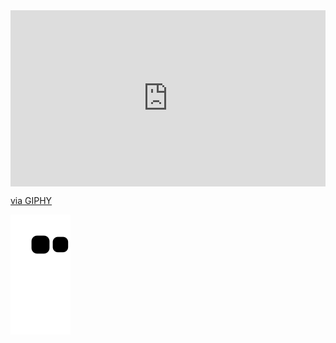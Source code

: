 

<div style="width:100%;height:0;padding-bottom:56%;position:relative;"><iframe src="https://giphy.com/embed/H4uE6w9G1uK4M" width="100%" height="100%" style="position:absolute" frameBorder="0" class="giphy-embed" allowFullScreen></iframe></div><p><a href="https://giphy.com/gifs/penguin-scared-snow-H4uE6w9G1uK4M">via GIPHY</a></p>  
  
  
![snake gif](https://github.com/vitoria2002campos/vitoria2002campos/blob/output/github-contribution-grid-snake.svg)
